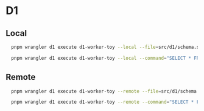 # D1

## Local

```sh
  pnpm wrangler d1 execute d1-worker-toy --local --file=src/d1/schema.sql
```

```sh
  pnpm wrangler d1 execute d1-worker-toy --local --command="SELECT * FROM Customers"
```

## Remote

```sh
  pnpm wrangler d1 execute d1-worker-toy --remote --file=src/d1/schema.sql
```

```sh
  pnpm wrangler d1 execute d1-worker-toy --remote --command="SELECT * FROM Customers"
```
